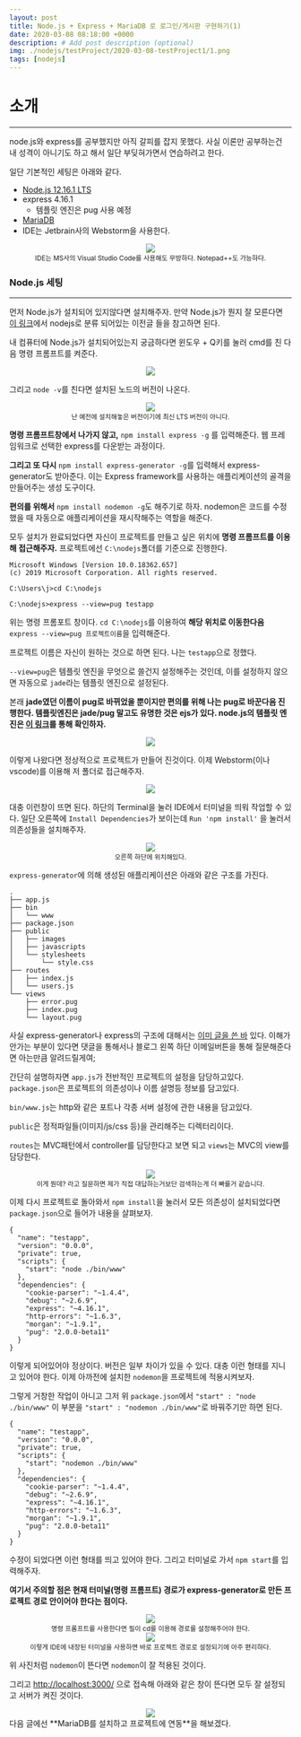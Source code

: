 ```yaml
---
layout: post
title: Node.js + Express + MariaDB 로 로그인/게시판 구현하기(1)
date: 2020-03-08 08:18:00 +0000
description: # Add post description (optional)
img: ./nodejs/testProject/2020-03-08-testProject1/1.png
tags: [nodejs]
---
```


# 소개

---

node.js와 express를 공부했지만 아직 갈피를 잡지 못했다. 사실 이론만 공부하는건 내 성격이 아니기도 하고 해서 일단 부딪혀가면서 연습하려고 한다.

일단 기본적인 세팅은 아래와 같다.

- [Node.js 12.16.1 LTS](https://nodejs.org/ko/)
- express 4.16.1
    - 템플릿 엔진은 pug 사용 예정
- [MariaDB](https://mariadb.org)
- IDE는 Jetbrain사의 Webstorm을 사용한다.

<center><img src="/assets/img/nodejs/testProject/2020-03-08-testProject1/1.png"></center>
<center><small>IDE는 MS사의 Visual Studio Code를 사용해도 무방하다. Notepad++도 가능하다.</small></center>

<center>
<ins class="kakao_ad_area" style="display:none; margin-top: 15px;" 
 data-ad-unit    = "DAN-1iykkck0nlqnp" 
 data-ad-width   = "250" 
 data-ad-height  = "250"></ins> 
<script type="text/javascript" src="//t1.daumcdn.net/kas/static/ba.min.js" async></script>
</center>

### Node.js 세팅

---

먼저 Node.js가 설치되어 있지않다면 설치해주자. 만약 Node.js가 뭔지 잘 모른다면 [이 링크](https://doncolmi.github.io/tags/#nodejs)에서 nodejs로 분류 되어있는 이전글 들을 참고하면 된다.

내 컴퓨터에 Node.js가 설치되어있는지 궁금하다면 윈도우 + Q키를 눌러 cmd를 친 다음 명령 프롬프트를 켜준다.

<center><img src="/assets/img/nodejs/testProject/2020-03-08-testProject1/2.png"></center>

그리고 `node -v`를 친다면 설치된 노드의 버전이 나온다.

<center><img src="/assets/img/nodejs/testProject/2020-03-08-testProject1/3.png"></center>
<center><small>난 예전에 설치해놓은 버전이기에 최신 LTS 버전이 아니다.</small></center>

**명령 프롬프트창에서 나가지 않고,** `npm install express -g` 를 입력해준다. 웹 프레임워크로 선택한 express를 다운받는 과정이다.

**그리고 또 다시** `npm install express-generator -g`를 입력해서 express-generator도 받아준다. 이는 Express framework를 사용하는 애플리케이션의 골격을 만들어주는 생성 도구이다.

**편의를 위해서** `npm install nodemon -g`도 해주기로 하자. nodemon은 코드를 수정했을 때 자동으로 애플리케이션을 재시작해주는 역할을 해준다.

모두 설치가 완료되었다면 자신이 프로젝트를 만들고 싶은 위치에 **명령 프롬프트를 이용해 접근해주자.** 프로젝트에선 `C:\nodejs`폴더를 기준으로 진행한다.

    Microsoft Windows [Version 10.0.18362.657]
    (c) 2019 Microsoft Corporation. All rights reserved.
    
    C:\Users\j>cd C:\nodejs
    
    C:\nodejs>express --view=pug testapp

위는 명령 프롬포트 창이다. `cd C:\nodejs`를 이용하여 **해당 위치로 이동한다음** `express --view=pug 프로젝트이름`을 입력해준다.

프로젝트 이름은 자신이 원하는 것으로 하면 된다. 나는 `testapp`으로 정했다.

`--view=pug`은 템플릿 엔진을 무엇으로 쓸건지 설정해주는 것인데, 이를 설정하지 않으면 자동으로 `jade`라는 템플릿 엔진으로 설정된다.

본래 **jade였던 이름이 pug로 바뀌었을 뿐이지만 편의를 위해 나는 pug로 바꾼다음 진행한다. 템플릿엔진은 jade/pug 말고도 유명한 것은 ejs가 있다. node.js의 템플릿 엔진은 [이 링크](https://doncolmi.github.io/Node.js-공부(9)/)를 통해 확인하자.** 

<center><img src="/assets/img/nodejs/testProject/2020-03-08-testProject1/4.png"></center>

이렇게 나왔다면 정상적으로 프로젝트가 만들어 진것이다. 이제 Webstorm(이나 vscode)를 이용해 저 폴더로 접근해주자.

<center><img src="/assets/img/nodejs/testProject/2020-03-08-testProject1/5.png"></center>

대충 이런창이 뜨면 된다. 하단의 Terminal을 눌러 IDE에서 터미널을 띄워 작업할 수 있다. 일단 오른쪽에 `Install Dependencies`가 보이는데 `Run 'npm install'` 을 눌러서 의존성들을 설치해주자.

<center><img src="/assets/img/nodejs/testProject/2020-03-08-testProject1/6.png"></center>
<center><small>오른쪽 하단에 위치해있다.</small></center>

`express-generator`에 의해 생성된 애플리케이션은 아래와 같은 구조를 가진다.

    .
    ├── app.js
    ├── bin
    │   └── www
    ├── package.json
    ├── public
    │   ├── images
    │   ├── javascripts
    │   └── stylesheets
    │       └── style.css
    ├── routes
    │   ├── index.js
    │   └── users.js
    └── views
        ├── error.pug
        ├── index.pug
        └── layout.pug

사실 express-generator나 express의 구조에 대해서는 [이미 글을 쓴 바](https://doncolmi.github.io/Node.js-공부(8)/) 있다. 이해가 안가는 부분이 있다면 댓글을 통해서나 블로그 왼쪽 하단 이메일버튼을 통해 질문해준다면 아는만큼 알려드릴게여;

간단히 설명하자면 `app.js`가 전반적인 프로젝트의 설정을 담당하고있다. `package.json`은 프로젝트의 의존성이나 이름 설명등 정보를 담고있다.

`bin/www.js`는 http와 같은 포트나 각종 서버 설정에 관한 내용을 담고있다.

`public`은 정적파일들(이미지/js/css 등)을 관리해주는 디렉터리이다.

`routes`는 MVC패턴에서 controller를 담당한다고 보면 되고 `views`는 MVC의 view를 담당한다.

<center><img src="/assets/img/nodejs/testProject/2020-03-08-testProject1/7.png"></center>
<center><small>이게 뭔데? 라고 질문하면 제가 직접 대답하는거보단 검색하는게 더 빠를거 같습니다.</small></center>



이제 다시 프로젝트로 돌아와서 `npm install`을 눌러서 모든 의존성이 설치되었다면 `package.json`으로 들어가 내용을 살펴보자.

    {
      "name": "testapp",
      "version": "0.0.0",
      "private": true,
      "scripts": {
        "start": "node ./bin/www"
      },
      "dependencies": {
        "cookie-parser": "~1.4.4",
        "debug": "~2.6.9",
        "express": "~4.16.1",
        "http-errors": "~1.6.3",
        "morgan": "~1.9.1",
        "pug": "2.0.0-beta11"
      }
    }

이렇게 되어있어야 정상이다. 버전은 일부 차이가 있을 수 있다. 대충 이런 형태를 지니고 있어야 한다. 이제 아까전에 설치한 `nodemon`을 프로젝트에 적용시켜보자.

그렇게 거창한 작업이 아니고 그저 위 `package.json`에서 `"start" : "node ./bin/www"` 이 부분을 `"start" : "nodemon ./bin/www"`로 바꿔주기만 하면 된다.

    {
      "name": "testapp",
      "version": "0.0.0",
      "private": true,
      "scripts": {
        "start": "nodemon ./bin/www"
      },
      "dependencies": {
        "cookie-parser": "~1.4.4",
        "debug": "~2.6.9",
        "express": "~4.16.1",
        "http-errors": "~1.6.3",
        "morgan": "~1.9.1",
        "pug": "2.0.0-beta11"
      }
    }

수정이 되었다면 이런 형태를 띄고 있어야 한다. 그리고 터미널로 가서 `npm start`를 입력해주자.

**여기서 주의할 점은 현재 터미널(명령 프롬프트) 경로가 express-generator로 만든 프로젝트 경로 안이어야 한다는 점이다.**

<center><img src="/assets/img/nodejs/testProject/2020-03-08-testProject1/8.png"></center>
<center><small>명령 프롬프트를 사용한다면 필이 cd를 이용해 경로를 설정해주어야 한다.</small></center>

<center><img src="/assets/img/nodejs/testProject/2020-03-08-testProject1/9.png"></center>
<center><small>이렇게 IDE에 내장된 터미널을 사용하면 바로 프로젝트 경로로 설정되기에 아주 편리하다.</small></center>

위 사진처럼 `nodemon`이 뜬다면 `nodemon`이 잘 적용된 것이다.

그리고 [http://localhost:3000/](http://localhost:3000/) 으로 접속해 아래와 같은 창이 뜬다면 모두 잘 설정되고 서버가 켜진 것이다.

<center><img src="/assets/img/nodejs/testProject/2020-03-08-testProject1/10.png"></center>
다음 글에선 **MariaDB를 설치하고 프로젝트에 연동**을 해보겠다.